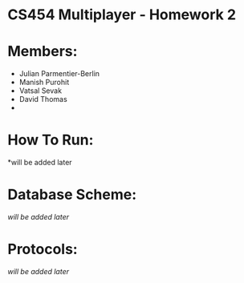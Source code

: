 CS454 Multiplayer - Homework 2
==============================
# Members:
- Julian Parmentier-Berlin
- Manish Purohit
- Vatsal Sevak
- David Thomas
- 
# How To Run:
*will be added later

# Database Scheme:
*will be added later*

# Protocols:
*will be added later*
